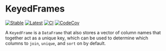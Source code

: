 # KeyedFrames

[![Stable](https://img.shields.io/badge/docs-stable-blue.svg)](https://invenia.github.io/KeyedFrames.jl/stable)
[![Latest](https://img.shields.io/badge/docs-latest-blue.svg)](https://invenia.github.io/KeyedFrames.jl/latest)
[![CI](https://github.com/Invenia/KeyedFrames.jl/workflows/CI/badge.svg)](https://github.com/Invenia/KeyedFrames.jl/actions?query=workflow%3ACI)
[![CodeCov](https://codecov.io/gh/invenia/KeyedFrames.jl/branch/master/graph/badge.svg)](https://codecov.io/gh/invenia/KeyedFrames.jl)

A `KeyedFrame` is a `DataFrame` that also stores a vector of column names that together act
as a unique key, which can be used to determine which columns to `join`, `unique`, and
`sort` on by default.
